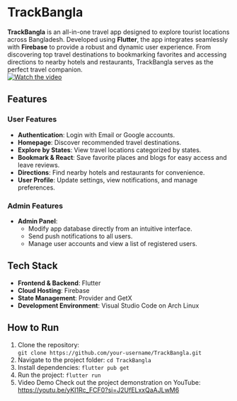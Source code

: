 # TrackBangla  

**TrackBangla** is an all-in-one travel app designed to explore tourist locations across Bangladesh. Developed using **Flutter**, the app integrates seamlessly with **Firebase** to provide a robust and dynamic user experience. From discovering top travel destinations to bookmarking favorites and accessing directions to nearby hotels and restaurants, TrackBangla serves as the perfect travel companion.  
[![Watch the video](https://i.sstatic.net/Vp2cE.png)](https://youtu.be/yKI1Rc_FCF0?si=nu4eeS7eth3FkG-U)

## Features  

### User Features  
- **Authentication**: Login with Email or Google accounts.  
- **Homepage**: Discover recommended travel destinations.  
- **Explore by States**: View travel locations categorized by states.  
- **Bookmark & React**: Save favorite places and blogs for easy access and leave reviews.  
- **Directions**: Find nearby hotels and restaurants for convenience.  
- **User Profile**: Update settings, view notifications, and manage preferences.  

### Admin Features  
- **Admin Panel**:  
  - Modify app database directly from an intuitive interface.  
  - Send push notifications to all users.  
  - Manage user accounts and view a list of registered users.  

## Tech Stack  
- **Frontend & Backend**: Flutter  
- **Cloud Hosting**: Firebase  
- **State Management**: Provider and GetX  
- **Development Environment**: Visual Studio Code on Arch Linux  

## How to Run  

1. Clone the repository:  
   ```git clone https://github.com/your-username/TrackBangla.git```
2. Navigate to the project folder:
```cd TrackBangla```
3. Install dependencies:
```flutter pub get```
4. Run the project:
```flutter run```
5. Video Demo
Check out the project demonstration on YouTube:
https://youtu.be/yKI1Rc_FCF0?si=J2UfELxxQaAJLwM6

